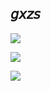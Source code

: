 ## 𝘨𝘹𝘻𝘴

![](https://i.gifer.com/Fa1N.gif)

![](https://github-readme-stats.vercel.app/api?username=gxzass&hide=prs,contribs&title_color=ffffff&icon_color=ffffff&text_color=efefef&bg_color=0000&show_icons=true)

![](https://komarev.com/ghpvc/?username=gxzass&color=ffffff)

